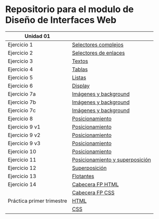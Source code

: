 # Repositorio para el modulo de Diseño de Interfaces Web

| Unidad 01 |                                                           |
| ------ | ------------------------------------------------------------ |
| 			Ejercicio 1        |[Selectores complejos](Unidad_01/(1)%20Selectores%20complejos/selectores_complejos.html)                 
|      Ejercicio 2        |   [Selectores de enlaces](Unidad_01/(2)%20Selectores%20de%20enlaces/selectores_enlaces.html) |
|       Ejercicio 3        |  [Textos](Unidad_01/(3)%20Textos/texto1.html)                 |
|      Ejercicio 4        |   [Tablas](Unidad_01/(4)%20Tablas/tablas.html)  |
|     Ejercicio 5        |    [Listas](Unidad_01/(5)%20Listas/listas.html)   |
|     Ejercicio 6        |    [Display](Unidad_01/(6)%20Display/display.html) |
|     Ejercicio 7a        |    [Imágenes y background](Unidad_01/(7)%20Imágenes%20y%20background/ejercicio7a.html) |
|     Ejercicio 7b        |    [Imágenes y background](Unidad_01/(7)%20Imágenes%20y%20background/ejercicio7b.html) |
|     Ejercicio 7c        |    [Imágenes y background](Unidad_01/(7)%20Imágenes%20y%20background/ejercicio7c.html) |
|     Ejercicio 8        |		[Posicionamiento](Unidad_01/(8)%20Modelo%20de%20cajas/cajas.html) |
|     Ejercicio 9 v1        |    [Posicionamiento](Unidad_01/(9)%20Pagina_float/ejercicio9.html) |
|     Ejercicio 9 v2        |    [Posicionamiento](Unidad_01/(9)%20Pagina_float/ejercicio9v2.html) |
|     Ejercicio 9 v3        |    [Posicionamiento](Unidad_01/(9)%20Pagina_float/ejercicio9v3.html) |
|     Ejercicio 10        |    [Posicionamiento](Unidad_01/(10)%20Posicionamiento/posicionamiento.html) |
|     Ejercicio 11        |    [Posicionamiento y superposición](Unidad_01/(11)%20Posicionamiento%20y%20superposición/posicionamiento2.html) |
|     Ejercicio 12        |    [Superposición](Unidad_01/(12)%20Superposición/superposicion.html) |
|     Ejercicio 13        |    [Flotantes](Unidad_01/(13)%20Flotantes/flotantes.html) |
|     Ejercicio 14        |    [Cabecera FP HTML](Unidad_01/(14)%20Cabecera%20FP/index.html) |
||    [Cabecera FP CSS](Unidad_01/(14)%20Cabecera%20FP/styles.css) ||
|Práctica primer trimestre|    [HTML](Unidad_01/practica_primer_trimestre/index.html) |
||    [CSS](Unidad_01/practica_primer_trimestre/styles.css) |

